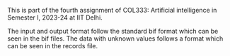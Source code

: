 This is part of the fourth assignment of COL333: Artificial intelligence in Semester I, 2023-24 at IIT Delhi.

The input and output format follow the standard bif format which can be seen in the bif files. The data with unknown values follows a format which can be seen in the records file.

